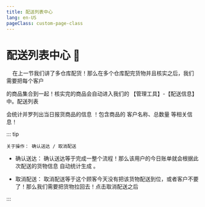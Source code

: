 ```yaml
---
title: 配送列表中心
lang: en-US
pageClass: custom-page-class
---
```


# 配送列表中心 🚚

&nbsp;&nbsp;&nbsp;&nbsp;在上一节我们讲了多仓库配货！那么在多个仓库配完货物并且核实之后，我们需要把每个客户

的商品集合到一起！核实完的商品会自动进入我们的<span class="weight-text"> 【管理工具】-【配送信息】 </span>中。配送列表

会统计并罗列出当日报货商品的信息 ！包含商品的<span class="highlight-text"> 客户名称、总数量 </span>等相关信息！

>

::: tip

`关于操作： 确认送达 / 取消配送`

- <span class="green-text">确认送达：</span> 确认送达等于完成一整个流程！那么该用户的今日账单就会根据此次配送的货物信息 <span class="highlight-text underline-text"> 自动统计生成 </span>。

- <span class="red-text">取消配送：</span> 取消配送等于这个顾客今天没有把该货物配送到位，或者客户不要了！那么我们需要把货物拉回去！点击取消配送之后

:::

